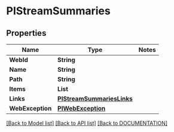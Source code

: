 # PIStreamSummaries

## Properties
Name | Type | Notes
------------ | ------------- | -------------
**WebId** | **String**
**Name** | **String**
**Path** | **String**
**Items** | **List<PISummaryValue>**
**Links** | **[**PIStreamSummariesLinks**](../models/PIStreamSummariesLinks.md)**
**WebException** | **[**PIWebException**](../models/PIWebException.md)**

[[Back to Model list]](../../DOCUMENTATION.md#documentation-for-models) [[Back to API list]](../../DOCUMENTATION.md#documentation-for-api-endpoints) [[Back to DOCUMENTATION]](../../DOCUMENTATION.md)
